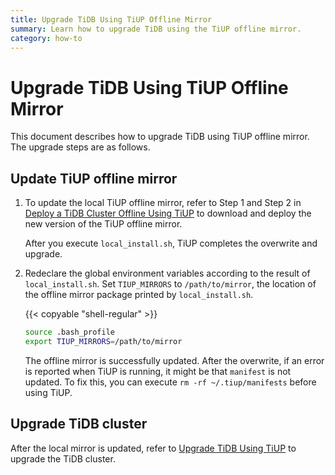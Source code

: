 ```yaml
---
title: Upgrade TiDB Using TiUP Offline Mirror
summary: Learn how to upgrade TiDB using the TiUP offline mirror.
category: how-to
---
```


# Upgrade TiDB Using TiUP Offline Mirror

This document describes how to upgrade TiDB using TiUP offline mirror. The upgrade steps are as follows.

## Update TiUP offline mirror

1. To update the local TiUP offline mirror, refer to Step 1 and Step 2 in [Deploy a TiDB Cluster Offline Using TiUP](/production-offline-deployment-using-tiup.md) to download and deploy the new version of the TiUP offline mirror.

    After you execute `local_install.sh`, TiUP completes the overwrite and upgrade.

2. Redeclare the global environment variables according to the result of `local_install.sh`. Set `TIUP_MIRRORS` to `/path/to/mirror`, the location of the offline mirror package printed by `local_install.sh`.

    {{< copyable "shell-regular" >}}

    ```bash
    source .bash_profile
    export TIUP_MIRRORS=/path/to/mirror
    ```

    The offline mirror is successfully updated. After the overwrite, if an error is reported when TiUP is running, it might be that `manifest` is not updated. To fix this, you can execute `rm -rf ~/.tiup/manifests` before using TiUP.

## Upgrade TiDB cluster

After the local mirror is updated, refer to [Upgrade TiDB Using TiUP](/upgrade-tidb-using-tiup.md) to upgrade the TiDB cluster.
